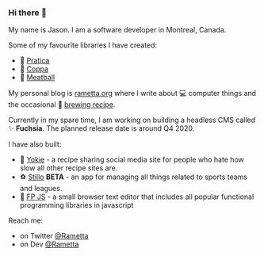 ### Hi there :wave:

My name is Jason. I am a software developer in Montreal, Canada.

Some of my favourite libraries I have created:

- :tumbler_glass: [Pratica](https://github.com/rametta/pratica)
- :horse_racing: [Coppa](https://github.com/rametta/coppa)
- :spaghetti: [Meatball](https://github.com/rametta/meatball)

My personal blog is [rametta.org](https://rametta.org) where I write about :computer: computer things and the occasional :beer: [brewing recipe](https://rametta.org/recipes/how-to-make-mead/).

Currently in my spare time, I am working on building a headless CMS called :sparkles: **Fuchsia**. The planned release date is around Q4 2020.

I have also built:
- :hamburger: [Yokie](https://yokie.app) - a recipe sharing social media site for people who hate how slow all other recipe sites are.
- :soccer: [Stillo](https://stillo.io) **BETA** - an app for managing all things related to sports teams and leagues.
- :crystal_ball: [FP JS](https://fpjs.surge.sh) - a small browser text editor that includes all popular functional programming libraries in javascript

Reach me:
- on Twitter [@Rametta](https://twitter.com/rametta)
- on Dev [@Rametta](https://dev.to/rametta)
